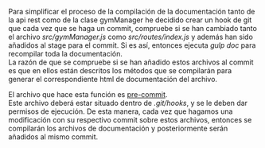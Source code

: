 Para simplificar el proceso de la compilación de la documentación tanto de la api rest como de la clase gymManager he decidido crear un hook de git que cada vez que se haga un commit, compruebe si se han cambiado tanto el archivo *src/gymManager.js* como *src/routes/index.js* y además han sido añadidos al stage para el commit. Si es así, entonces ejecuta *gulp doc* para recompilar toda la documentación.  
La razón de que se compruebe si se han añadido estos archivos al commit es que en ellos están descritos los métodos que se compilarán para generar el correspondiente html de documentación del archivo.

El archivo que hace esta función es [pre-commit](https://github.com/i4vk/GymManager/blob/master/docs/pre-commit).  
Este archivo deberá estar situado dentro de *.git/hooks*, y se le deben dar permisos de ejecución. De esta manera, cada vez que hagamos una modificación con su respectivo commit sobre estos archivos, entonces se compilarán los archivos de documentación y posteriormente serán añadidos al mismo commit.
